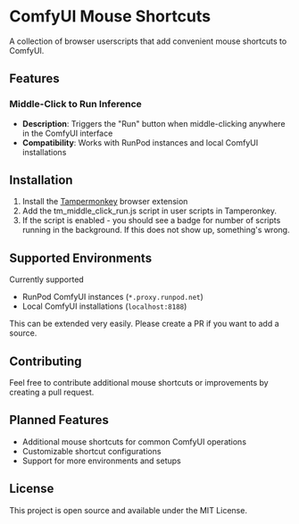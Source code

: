 # ComfyUI Mouse Shortcuts

A collection of browser userscripts that add convenient mouse shortcuts to ComfyUI.

## Features

### Middle-Click to Run Inference
- **Description**: Triggers the "Run" button when middle-clicking anywhere in the ComfyUI interface
- **Compatibility**: Works with RunPod instances and local ComfyUI installations

## Installation

1. Install the [Tampermonkey](https://www.tampermonkey.net/) browser extension
2. Add the tm_middle_click_run.js script in user scripts in Tamperonkey.
3. If the script is enabled - you should see a badge for number of scripts running in the background. If this does not show up, something's wrong.

## Supported Environments
Currently supported 
- RunPod ComfyUI instances (`*.proxy.runpod.net`)
- Local ComfyUI installations (`localhost:8188`)

This can be extended very easily. Please create a PR if you want to add a source.

## Contributing

Feel free to contribute additional mouse shortcuts or improvements by creating a pull request.

## Planned Features

- Additional mouse shortcuts for common ComfyUI operations
- Customizable shortcut configurations
- Support for more environments and setups

## License

This project is open source and available under the MIT License.
